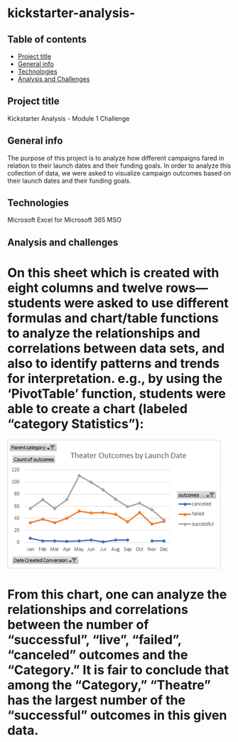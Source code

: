 # kickstarter-analysis-

## Table of contents
* [Project title](#project-title)
* [General info](#general-info)
* [Technologies](#technologies)
* [Analysis and Challenges](#analysis-and-challenges)



## Project title
Kickstarter Analysis - Module 1 Challenge

## General info
The purpose of this project is to analyze how different campaigns fared in relation to their launch dates and their funding goals. In order to analyze this collection of data, we were asked to visualize campaign outcomes based on their launch dates and their funding goals. 

## Technologies
Microsoft Excel for Microsoft 365 MSO

## Analysis and challenges

# On this sheet which is created with eight columns and twelve rows—students were asked to use different formulas and chart/table functions to analyze the relationships and correlations between data sets, and also to identify patterns and trends for interpretation. e.g., by using the ‘PivotTable’ function, students were able to create a chart (labeled “category Statistics”):
 ![](resources/Theater_Outcomes_vs_Launch.png)
# From this chart, one can analyze the relationships and correlations between the number of “successful”, “live”, “failed”, “canceled” outcomes and the “Category.” It is fair to conclude that among the “Category,” “Theatre” has the largest number of the “successful” outcomes in this given data. 




